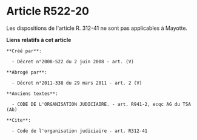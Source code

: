 # Article R522-20

Les dispositions de l'article R. 312-41 ne sont pas applicables à Mayotte.

**Liens relatifs à cet article**

	**Créé par**:

	  - Décret n°2008-522 du 2 juin 2008 - art. (V)

	**Abrogé par**:

	  - Décret n°2011-338 du 29 mars 2011 - art. 2 (V)

	**Anciens textes**:

	  - CODE DE L'ORGANISATION JUDICIAIRE. - art. R941-2, ecqc AG du TSA (Ab)

	**Cite**:

	  - Code de l'organisation judiciaire - art. R312-41
